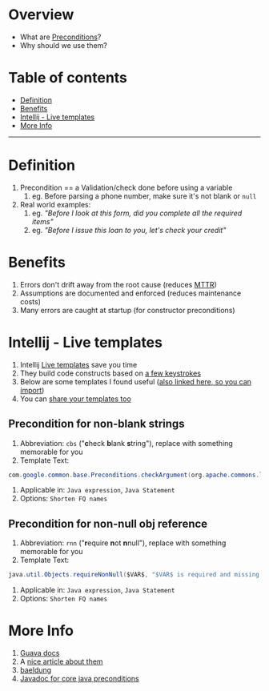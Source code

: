 # Overview

- What are [Preconditions](https://github.com/google/guava/wiki/PreconditionsExplained)?
- Why should we use them?

# Table of contents

- [Definition](#definition)
- [Benefits](#benefits)
- [Intellij - Live templates](#intellij---live-templates)
- [More Info](#more-info)

--------

# Definition

1. Precondition == a Validation/check done before using a variable
    1. eg. Before parsing a phone number, make sure it's not blank or `null`
1. Real world examples:
    1. eg. *"Before I look at this form, did you complete all the required items"*
    1. eg. *"Before I issue this loan to you, let's check your credit"*

# Benefits

1. Errors don't drift away from the root cause (reduces [MTTR](https://www.atlassian.com/incident-management/kpis/common-metrics))
1. Assumptions are documented and enforced (reduces maintenance costs)
1. Many errors are caught at startup (for constructor preconditions)

# Intellij - Live templates

1. Intellij [Live templates](https://www.jetbrains.com/help/idea/using-live-templates.html) save you time
1. They build code constructs based on [a few keystrokes](https://www.jetbrains.com/help/idea/creating-and-editing-live-templates.html)
1. Below are some templates I found useful ([also linked here, so you can import](./intellij/wc-live-templates.xml))
1. You can [share your templates too](https://www.jetbrains.com/help/idea/sharing-live-templates.html)

## Precondition for non-blank strings

1. Abbreviation: `cbs` ("**c**heck **b**lank **s**tring"), replace with something memorable for you
1. Template Text:

```java
com.google.common.base.Preconditions.checkArgument(org.apache.commons.lang3.StringUtils.isNotBlank($VAR$), "$VAR$ is required" );
```

1. Applicable in: `Java expression`, `Java Statement`
1. Options: `Shorten FQ names`

## Precondition for non-null obj reference

1. Abbreviation: `rnn` ("**r**equire **n**ot **n**null"), replace with something memorable for you
1. Template Text:

```java
java.util.Objects.requireNonNull($VAR$, "$VAR$ is required and missing.");
```

1. Applicable in: `Java expression`, `Java Statement`
1. Options: `Shorten FQ names`

# More Info

1. [Guava docs](https://github.com/google/guava/wiki/PreconditionsExplained)
1. A [nice article about them](https://michaelbfullan.com/the-joys-of-guava-preconditions/)
1. [baeldung](https://www.baeldung.com/guava-preconditions)
1. [Javadoc for core java preconditions](https://docs.oracle.com/en/java/javase/12/docs/api/java.base/java/util/Objects.html#requireNonNull(T))
